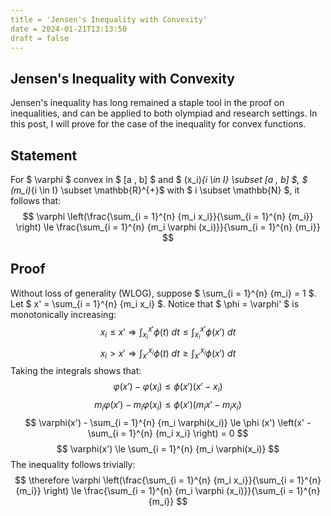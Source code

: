 ```yaml
---
title = 'Jensen's Inequality with Convexity'
date = 2024-01-21T13:13:50
draft = false
---
```


## Jensen's Inequality with Convexity
Jensen's inequality has long remained a staple tool in the proof on inequalities, and can be applied to both olympiad and research settings. In this post, I will prove for the case of the inequality for convex functions.

## Statement
For $ \varphi $ convex in $ [a , b] $ and $ (x_i)_{i \in I} \subset [a , b] $, $ (m_i)_{i \in I} \subset \mathbb{R}^{+}$ with $ i \subset \mathbb{N} $, it follows that:
$$ \varphi \left(\frac{\sum_{i = 1}^{n} {m_i x_i}}{\sum_{i = 1}^{n} {m_i}} \right) \le \frac{\sum_{i = 1}^{n} {m_i \varphi (x_i)}}{\sum_{i = 1}^{n} {m_i}} $$

## Proof
Without loss of generality (WLOG), suppose $ \sum_{i = 1}^{n} {m_i} = 1 $. Let $ x' = \sum_{i = 1}^{n} {m_i x_i} $.
Notice that $ \phi = \varphi' $ is monotonically increasing:
$$ x_i \le x' \Rightarrow \int_{x_i}^{x'} {\phi (t) \ dt} \le \int_{x_i}^{x'} {\phi (x') \ dt} $$
$$ x_i \gt x' \Rightarrow \int_{x'}^{x_i} {\phi (t) \ dt} \ge \int_{x'}^{x_i} {\phi (x') \ dt} $$
Taking the integrals shows that:
$$ \varphi(x') - \varphi(x_i) \le \phi (x') (x' - x_i) $$
$$ m_i \varphi(x') - m_i \varphi(x_i) \le \phi (x') (m_i x' - m_i x_i) $$
$$ \varphi(x') - \sum_{i = 1}^{n} {m_i \varphi(x_i)} \le \phi (x') \left(x' - \sum_{i = 1}^{n} {m_i x_i} \right) = 0 $$
$$ \varphi(x') \le \sum_{i = 1}^{n} {m_i \varphi(x_i)} $$
The inequality follows trivially:
$$ \therefore \varphi \left(\frac{\sum_{i = 1}^{n} {m_i x_i}}{\sum_{i = 1}^{n} {m_i}} \right) \le \frac{\sum_{i = 1}^{n} {m_i \varphi (x_i)}}{\sum_{i = 1}^{n} {m_i}} $$